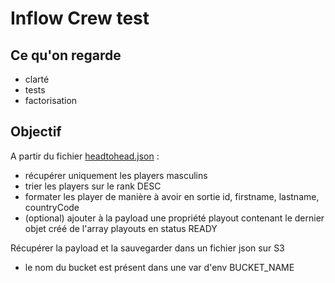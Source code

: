 # Inflow Crew test

## Ce qu'on regarde 
- clarté  
- tests  
- factorisation

## Objectif

A partir du fichier [headtohead.json](https://eurosportdigital.github.io/eurosport-node-developer-recruitment/headtohead.json) :
- récupérer uniquement les players masculins
- trier les players sur le rank DESC 
- formater les player de manière à avoir en sortie id, firstname, lastname, countryCode
- (optional) ajouter à la payload une propriété playout contenant le dernier objet créé de l'array playouts en status READY 


Récupérer la payload et la sauvegarder dans un fichier json sur S3
- le nom du bucket est présent dans une var d'env BUCKET_NAME

